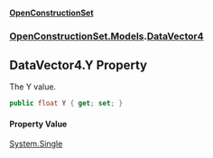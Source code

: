 #### [OpenConstructionSet](index.md 'index')
### [OpenConstructionSet.Models](index.md#OpenConstructionSet_Models 'OpenConstructionSet.Models').[DataVector4](uE+cMOC4LnTCagV6gqV70A.md 'OpenConstructionSet.Models.DataVector4')
## DataVector4.Y Property
The Y value.  
```csharp
public float Y { get; set; }
```
#### Property Value
[System.Single](https://docs.microsoft.com/en-us/dotnet/api/System.Single 'System.Single')
